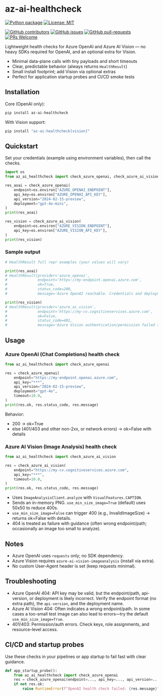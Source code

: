 # az-ai-healthcheck

[![Python package](https://img.shields.io/pypi/v/az-ai-healthcheck?color=4BA3FF)](https://pypi.org/project/az-ai-healthcheck/)
[![License: MIT](https://img.shields.io/github/license/skytin1004/az-ai-healthcheck?color=4BA3FF)](https://github.com/skytin1004/az-ai-healthcheck/blob/main/LICENSE)

[![GitHub contributors](https://img.shields.io/github/contributors/skytin1004/az-ai-healthcheck.svg)](https://GitHub.com/skytin1004/az-ai-healthcheck/graphs/contributors/)
[![GitHub issues](https://img.shields.io/github/issues/skytin1004/az-ai-healthcheck.svg)](https://GitHub.com/skytin1004/az-ai-healthcheck/issues/)
[![GitHub pull-requests](https://img.shields.io/github/issues-pr/skytin1004/az-ai-healthcheck.svg)](https://GitHub.com/skytin1004/az-ai-healthcheck/pulls/)
[![PRs Welcome](https://img.shields.io/badge/PRs-welcome-brightgreen.svg)](http://makeapullrequest.com)

Lightweight health checks for Azure OpenAI and Azure AI Vision — no heavy SDKs required for OpenAI, and an optional extra for Vision.

- Minimal data-plane calls with tiny payloads and short timeouts
- Clear, predictable behavior (always returns `HealthResult`)
- Small install footprint; add Vision via optional extras
- Perfect for application startup probes and CI/CD smoke tests

## Installation

Core (OpenAI only):

```bash
pip install az-ai-healthcheck
```

With Vision support:

```bash
pip install "az-ai-healthcheck[vision]"
```

## Quickstart

Set your credentials (example using environment variables), then call the checks.

```python
import os
from az_ai_healthcheck import check_azure_openai, check_azure_ai_vision

res_aoai = check_azure_openai(
    endpoint=os.environ["AZURE_OPENAI_ENDPOINT"],
    api_key=os.environ["AZURE_OPENAI_API_KEY"],
    api_version="2024-02-15-preview",
    deployment="gpt-4o-mini",
)
print(res_aoai)

res_vision = check_azure_ai_vision(
    endpoint=os.environ["AZURE_VISION_ENDPOINT"],
    api_key=os.environ["AZURE_VISION_API_KEY"],
)
print(res_vision)
```

### Sample output

```python
# HealthResult full repr examples (your values will vary)

print(res_aoai)
# HealthResult(provider='azure_openai',
#              endpoint='https://my-endpoint.openai.azure.com',
#              ok=True,
#              status_code=200,
#              message='Azure OpenAI reachable. Credentials and deployment appear valid.')

print(res_vision)
# HealthResult(provider='azure_ai_vision',
#              endpoint='https://my-cv.cognitiveservices.azure.com',
#              ok=False,
#              status_code=401,
#              message='Azure Vision authentication/permission failed (401/403). Verify API key and endpoint.')
```

## Usage

### Azure OpenAI (Chat Completions) health check

```python
from az_ai_healthcheck import check_azure_openai

res = check_azure_openai(
    endpoint="https://my-endpoint.openai.azure.com",
    api_key="***",
    api_version="2024-02-15-preview",
    deployment="gpt-4o",
    timeout=10.0,
)
print(res.ok, res.status_code, res.message)
```

Behavior:
- 200 -> ok=True
- else (401/403 and other non-2xx, or network errors) -> ok=False with details

### Azure AI Vision (Image Analysis) health check

```python
from az_ai_healthcheck import check_azure_ai_vision

res = check_azure_ai_vision(
    endpoint="https://my-cv.cognitiveservices.azure.com",
    api_key="***",
    timeout=10.0,
)
print(res.ok, res.status_code, res.message)
```

- Uses `ImageAnalysisClient.analyze` with `VisualFeatures.CAPTION`.
- Sends an in-memory PNG. `use_min_size_image=True` (default) uses 50x50 to reduce 400s.
- `use_min_size_image=False` can trigger 400 (e.g., InvalidImageSize) → returns ok=False with details.
- 404 is treated as failure with guidance (often wrong endpoint/path; occasionally an image too small to analyze).

## Notes

- Azure OpenAI uses `requests` only; no SDK dependency.
- Azure Vision requires `azure-ai-vision-imageanalysis` (install via extra).
- No custom User-Agent header is set (keep requests minimal).

## Troubleshooting

- Azure OpenAI 404: API key may be valid, but the endpoint/path, api-version, or deployment is likely incorrect. Verify the endpoint format (no extra path), the `api-version`, and the deployment name.
- Azure AI Vision 404: Often indicates a wrong endpoint/path. In some cases a too-small test image can also lead to errors—try the default `use_min_size_image=True`.
- 401/403: Permission/auth errors. Check keys, role assignments, and resource-level access.

## CI/CD and startup probes

Use these checks in your pipelines or app startup to fail fast with clear guidance.

```python
def app_startup_probe():
    from az_ai_healthcheck import check_azure_openai
    res = check_azure_openai(endpoint=..., api_key=..., api_version=..., deployment=...)
    if not res.ok:
        raise RuntimeError(f"OpenAI health check failed: {res.message}")
```
